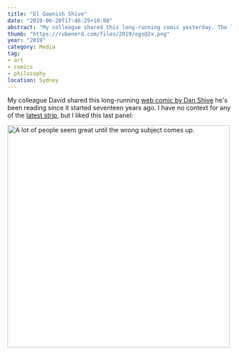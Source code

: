 ```yaml
---
title: "El Goonish Shive"
date: "2019-06-20T17:46:25+10:00"
abstract: "My colleague shared this long-running comic yesterday. The last pane was especially good."
thumb: "https://rubenerd.com/files/2019/egs@2x.png"
year: "2019"
category: Media
tag:
- art
- comics
- philosophy
location: Sydney
---
```

My colleague David shared this long-running [web comic by Dan Shive](http://egscomics.com/) he's been reading since it started seventeen years ago. I have no context for any of the [latest strip](http://egscomics.com/comic/party-025), but I liked this last panel:

<p><img src="https://rubenerd.com/files/2019/egs-people@2x.png" alt="A lot of people seem great until the wrong subject comes up." style="width:500px;" /></p>

